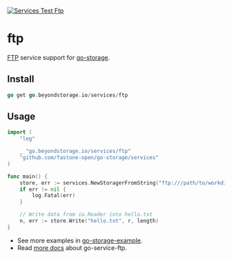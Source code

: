 [![Services Test Ftp](https://git.fastonetech.com/fastone/go-storage/actions/workflows/services-test-ftp.yml/badge.svg)](https://git.fastonetech.com/fastone/go-storage/actions/workflows/services-test-ftp.yml)

# ftp

[FTP](https://datatracker.ietf.org/doc/html/rfc959) service support for [go-storage](https://git.fastonetech.com/fastone/go-storage).

## Install

```go
go get go.beyondstorage.io/services/ftp
```

## Usage

```go
import (
	"log"

	_ "go.beyondstorage.io/services/ftp"
	"github.com/fastone-open/go-storage/services"
)

func main() {
	store, err := services.NewStoragerFromString("ftp:///path/to/workdir?credential=basic:<user>:<password>&endpoint=tcp:<host>:<port>")
	if err != nil {
		log.Fatal(err)
	}

	// Write data from io.Reader into hello.txt
	n, err := store.Write("hello.txt", r, length)
}
```

- See more examples in [go-storage-example](https://git.fastonetech.com/fastone/go-storage-example).
- Read [more docs](https://beyondstorage.io/docs/go-storage/services/ftp) about go-service-ftp. 
